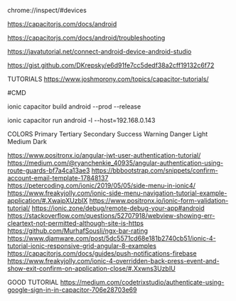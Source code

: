 chrome://inspect/#devices

https://capacitorjs.com/docs/android

https://capacitorjs.com/docs/android/troubleshooting

https://javatutorial.net/connect-android-device-android-studio

https://gist.github.com/DKrepsky/e6d91fe7cc5dedf38a2cff19132c6f72

TUTORIALS
https://www.joshmorony.com/topics/capacitor-tutorials/

#CMD

ionic capacitor build android --prod --release

ionic capacitor run android -l --host=192.168.0.143

COLORS
<ion-button color="primary">Primary</ion-button>
<ion-button color="tertiary">Tertiary</ion-button>
<ion-button color="secondary">Secondary</ion-button>
<ion-button color="success">Success</ion-button>
<ion-button color="warning">Warning</ion-button>
<ion-button color="danger">Danger</ion-button>
<ion-button color="light">Light</ion-button>
<ion-button color="medium">Medium</ion-button>
<ion-button color="dark">Dark</ion-button>



https://www.positronx.io/angular-jwt-user-authentication-tutorial/
https://medium.com/@ryanchenkie_40935/angular-authentication-using-route-guards-bf7a4ca13ae3
https://bbbootstrap.com/snippets/confirm-account-email-template-17848137
https://petercoding.com/ionic/2019/05/05/side-menu-in-ionic4/
https://www.freakyjolly.com/ionic-side-menu-navigation-tutorial-example-application/#.XwajpXUzbIX
https://www.positronx.io/ionic-form-validation-tutorial/
https://ionic.zone/debug/remote-debug-your-app#android
https://stackoverflow.com/questions/52707918/webview-showing-err-cleartext-not-permitted-although-site-is-https
https://github.com/MurhafSousli/ngx-bar-rating
https://www.djamware.com/post/5dc5571cd68e181b2740cb51/ionic-4-tutorial-ionic-responsive-grid-angular-8-examples
https://capacitorjs.com/docs/guides/push-notifications-firebase
https://www.freakyjolly.com/ionic-4-overridden-back-press-event-and-show-exit-confirm-on-application-close/#.Xxwns3UzbIU

GOOD TUTORIAL
https://medium.com/codetrixstudio/authenticate-using-google-sign-in-in-capacitor-706e28703e69
